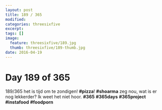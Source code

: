 ```yaml
---
layout: post
title: 189 / 365
modified:
categories: threesixfive
excerpt:
tags: []
image:
  feature: threesixfive/189.jpg
  thumb: threesixfive/189-thumb.jpg
date: 2016-04-19
---
```


# Day 189 of 365

189/365 het is tijd om te zondigen! **\#pizza**! **\#shoarma**  zeg nou, wat is er nog lekkerder? Ik weet het niet hoor. **\#365** **\#365days** **\#365project** **\#instafood** **\#foodporn**
